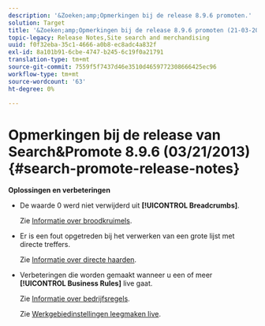 ```yaml
---
description: '&Zoeken;amp;Opmerkingen bij de release 8.9.6 promoten.'
solution: Target
title: '&Zoeken;amp;Opmerkingen bij de release 8.9.6 promoten (21-03-2013)'
topic-legacy: Release Notes,Site search and merchandising
uuid: f0f32eba-35c1-4666-a0b8-ec8adc4a832f
exl-id: 8a101b91-6cbe-4747-b245-6c19f0a21791
translation-type: tm+mt
source-git-commit: 7559f5f7437d46e3510d4659772308666425ec96
workflow-type: tm+mt
source-wordcount: '63'
ht-degree: 0%

---
```


# Opmerkingen bij de release van Search&amp;Promote 8.9.6 (03/21/2013){#search-promote-release-notes}

**Oplossingen en verbeteringen**

* De waarde 0 werd niet verwijderd uit **[!UICONTROL Breadcrumbs]**.

   Zie [Informatie over broodkruimels](../c-about-design-menu/c-about-breadcrumbs.md#concept_FB8A943C594A4A1593B118141DA61F03).

* Er is een fout opgetreden bij het verwerken van een grote lijst met directe treffers.

   Zie [Informatie over directe haarden](../c-about-rules-menu/c-about-direct-hits.md#concept_C5EE074A19FD4D5B8DD21DB575E35565).

* Verbeteringen die worden gemaakt wanneer u een of meer **[!UICONTROL Business Rules]** live gaat.

   Zie [Informatie over bedrijfsregels](../c-about-rules-menu/c-about-business-rules.md#concept_2A93D76216754D3D8412CDEA00BD26BD).

   Zie [Werkgebiedinstellingen leegmaken live](../c-about-staging.md#task_44306783B4C0408AAA58B471DAF2D9A4).
